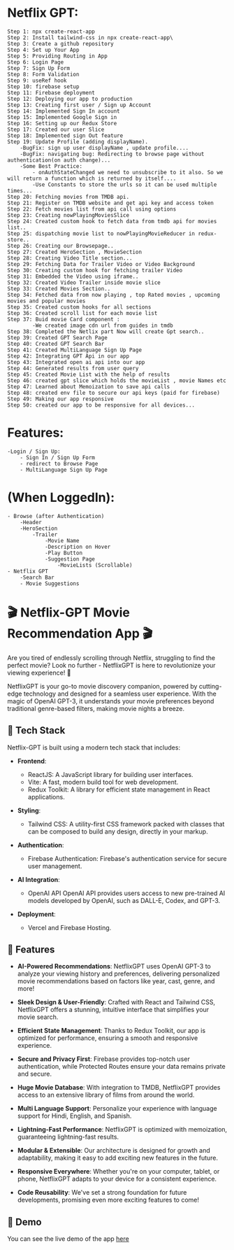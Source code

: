 # Netflix GPT:
    Step 1: npx create-react-app
    Step 2: Install tailwind-css in npx create-react-app\
    Step 3: Create a github repository
    Step 4: Set up Your App
    Step 5: Providing Routing in App
    Step 6: Login Page
    Step 7: Sign Up Form
    Step 8: Form Validation 
    Step 9: useRef hook
    Step 10: firebase setup
    Step 11: Firebase deployment
    Step 12: Deploying our app to production
    Step 13: Creating first user / Sign up Account
    Step 14: Implemented Sign In account
    Step 15: Implemented Google Sign in
    Step 16: Setting up our Redux Store
    Step 17: Created our user Slice
    Step 18: Implemented sign Out feature 
    Step 19: Update Profile (adding displayName).
        -BugFix: sign up user displayName , update profile....
        -BugFix: navigating bug: Redirecting to browse page without authentication(on auth change)...
        -Some Best Practice:
            - onAuthStateChanged we need to unsubscribe to it also. So we will return a function which is returned by itself....
            -Use Constants to store the urls so it can be used multiple times...
    Step 20: Fetching movies from TMDB api.
    Step 21: Register on TMDB website and get api key and access token
    Step 22: Fetch movies list from api call using options 
    Step 23: Creating nowPlayingMoviesSlice 
    Step 24: Created custom hook to fetch data from tmdb api for movies list..
    Step 25: dispatching movie list to nowPlayingMovieReducer in redux-store..
    Step 26: Creating our Browsepage..
    Step 27: Created HeroSection , MovieSection 
    Step 28: Creating Video Title section...
    Step 29: Fetching Data for Trailer Video or Video Background 
    Step 30: Creating custom hook for fetching trailer Video
    Step 31: Embedded the Video using iframe..
    Step 32: Created Video Trailer inside movie slice
    Step 33: Created Movies Section..
    Step 34: Fetched data from now playing , top Rated movies , upcoming movies and popular movies
    Step 35: Created custom hooks for all sections
    Step 36: Created scroll list for each movie list
    Step 37: Buid movie Card component :
            -We created image cdn url from guides in tmdb
    Step 38: Completed the Netlix part Now will create Gpt search..
    Step 39: Created GPT Search Page
    Step 40: Created GPT Search Bar
    Step 41: Created MultiLanguage Sign Up Page 
    Step 42: Integrating GPT Api in our app
    Step 43: Integrated open ai api into our app 
    Step 44: Generated results from user query
    Step 45: Created Movie List with the help of results 
    Step 46: created gpt slice which holds the movieList , movie Names etc
    Step 47: Learned about Memoization to save api calls
    Step 48: created env file to secure our api keys (paid for firebase)
    Step 49: Making our app responsive
    Step 50: created our app to be responsive for all devices...
    


# Features: 
    -Login / Sign Up:
        - Sign In / Sign Up Form 
        - redirect to Browse Page
        - MultiLanguage Sign Up Page 

# (When LoggedIn):
    - Browse (after Authentication)
        -Header
        -HeroSection
            -Trailer
                -Movie Name
                -Description on Hover
                -Play Button
                -Suggestion Page
                    -MovieLists (Scrollable)
    - Netflix GPT 
        -Search Bar
        - Movie Suggestions

# 🎬 Netflix-GPT Movie Recommendation App 🎬

Are you tired of endlessly scrolling through Netflix, struggling to find the perfect movie? Look no further - NetflixGPT is here to revolutionize your viewing experience! 🍿

NetflixGPT is your go-to movie discovery companion, powered by cutting-edge technology and designed for a seamless user experience. With the magic of OpenAI GPT-3, it understands your movie preferences beyond traditional genre-based filters, making movie nights a breeze.


## 🚀 Tech Stack

Netflix-GPT is built using a modern tech stack that includes:

- **Frontend**:
  - ReactJS: A JavaScript library for building user interfaces.
  - Vite: A fast, modern build tool for web development.
  - Redux Toolkit: A library for efficient state management in React applications.

- **Styling**:
  - Tailwind CSS: A utility-first CSS framework packed with classes that can be composed to build any design, directly in your markup.
    
- **Authentication**:
  - Firebase Authentication: Firebase's authentication service for secure user management.

- **AI Integration**:
  - OpenAI API OpenAI API provides users access to new pre-trained AI models developed by OpenAI, such as DALL-E, Codex, and GPT-3.


- **Deployment**:
  - Vercel and Firebase Hosting.

## 🚀 Features 

- **AI-Powered Recommendations**: NetflixGPT uses OpenAI GPT-3 to analyze your viewing history and preferences, delivering personalized movie recommendations based on factors like year, cast, genre, and more!

- **Sleek Design & User-Friendly**: Crafted with React and Tailwind CSS, NetflixGPT offers a stunning, intuitive interface that simplifies your movie search.

- **Efficient State Management**: Thanks to Redux Toolkit, our app is optimized for performance, ensuring a smooth and responsive experience.

- **Secure and Privacy First**: Firebase provides top-notch user authentication, while Protected Routes ensure your data remains private and secure.

- **Huge Movie Database**: With integration to TMDB, NetflixGPT provides access to an extensive library of films from around the world.

- **Multi Language Support**: Personalize your experience with language support for Hindi, English, and Spanish.

- **Lightning-Fast Performance**: NetflixGPT is optimized with memoization, guaranteeing lightning-fast results.

- **Modular & Extensible**: Our architecture is designed for growth and adaptability, making it easy to add exciting new features in the future.

- **Responsive Everywhere**: Whether you're on your computer, tablet, or phone, NetflixGPT adapts to your device for a consistent experience.

- **Code Reusability**: We've set a strong foundation for future developments, promising even more exciting features to come!


## 🚀 Demo

You can see the live demo of the app [here](https://netflixgpt-aryan.web.app/.)
